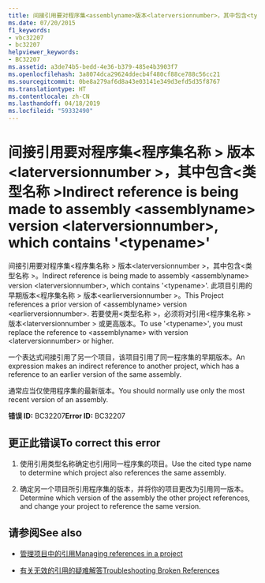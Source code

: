 ```yaml
---
title: 间接引用要对程序集<assemblyname>版本<laterversionnumber>，其中包含<typename>
ms.date: 07/20/2015
f1_keywords:
- vbc32207
- bc32207
helpviewer_keywords:
- BC32207
ms.assetid: a3de74b5-bedd-4e36-b379-485e4b3903f7
ms.openlocfilehash: 3a8074dca29624ddecb4f480cf88ce788c56cc21
ms.sourcegitcommit: 0be8a279af6d8a43e03141e349d3efd5d35f8767
ms.translationtype: HT
ms.contentlocale: zh-CN
ms.lasthandoff: 04/18/2019
ms.locfileid: "59332490"
---
```

# <a name="indirect-reference-is-being-made-to-assembly-assemblyname-version-laterversionnumber-which-contains-typename"></a><span data-ttu-id="5987e-102">间接引用要对程序集\<程序集名称 > 版本\<laterversionnumber >，其中包含\<类型名称 ></span><span class="sxs-lookup"><span data-stu-id="5987e-102">Indirect reference is being made to assembly \<assemblyname> version \<laterversionnumber>, which contains '\<typename>'</span></span>
<span data-ttu-id="5987e-103">间接引用要对程序集\<程序集名称 > 版本\<laterversionnumber >，其中包含\<类型名称 >。</span><span class="sxs-lookup"><span data-stu-id="5987e-103">Indirect reference is being made to assembly \<assemblyname> version \<laterversionnumber>, which contains '\<typename>'.</span></span> <span data-ttu-id="5987e-104">此项目引用的早期版本\<程序集名称 > 版本\<earlierversionnumber >。</span><span class="sxs-lookup"><span data-stu-id="5987e-104">This Project references a prior version of \<assemblyname> version \<earlierversionnumber>.</span></span> <span data-ttu-id="5987e-105">若要使用\<类型名称 >，必须将对引用\<程序集名称 > 版本\<laterversionnumber > 或更高版本。</span><span class="sxs-lookup"><span data-stu-id="5987e-105">To use '\<typename>', you must replace the reference to \<assemblyname> with version \<laterversionnumber> or higher.</span></span>  
  
 <span data-ttu-id="5987e-106">一个表达式间接引用了另一个项目，该项目引用了同一程序集的早期版本。</span><span class="sxs-lookup"><span data-stu-id="5987e-106">An expression makes an indirect reference to another project, which has a reference to an earlier version of the same assembly.</span></span>  
  
 <span data-ttu-id="5987e-107">通常应当仅使用程序集的最新版本。</span><span class="sxs-lookup"><span data-stu-id="5987e-107">You should normally use only the most recent version of an assembly.</span></span>  
  
 <span data-ttu-id="5987e-108">**错误 ID:** BC32207</span><span class="sxs-lookup"><span data-stu-id="5987e-108">**Error ID:** BC32207</span></span>  
  
## <a name="to-correct-this-error"></a><span data-ttu-id="5987e-109">更正此错误</span><span class="sxs-lookup"><span data-stu-id="5987e-109">To correct this error</span></span>  
  
1. <span data-ttu-id="5987e-110">使用引用类型名称确定也引用同一程序集的项目。</span><span class="sxs-lookup"><span data-stu-id="5987e-110">Use the cited type name to determine which project also references the same assembly.</span></span>  
  
2. <span data-ttu-id="5987e-111">确定另一个项目所引用程序集的版本，并将你的项目更改为引用同一版本。</span><span class="sxs-lookup"><span data-stu-id="5987e-111">Determine which version of the assembly the other project references, and change your project to reference the same version.</span></span>  
  
## <a name="see-also"></a><span data-ttu-id="5987e-112">请参阅</span><span class="sxs-lookup"><span data-stu-id="5987e-112">See also</span></span>

- [<span data-ttu-id="5987e-113">管理项目中的引用</span><span class="sxs-lookup"><span data-stu-id="5987e-113">Managing references in a project</span></span>](/visualstudio/ide/managing-references-in-a-project)

- [<span data-ttu-id="5987e-114">有关无效的引用的疑难解答</span><span class="sxs-lookup"><span data-stu-id="5987e-114">Troubleshooting Broken References</span></span>](/visualstudio/ide/troubleshooting-broken-references)
